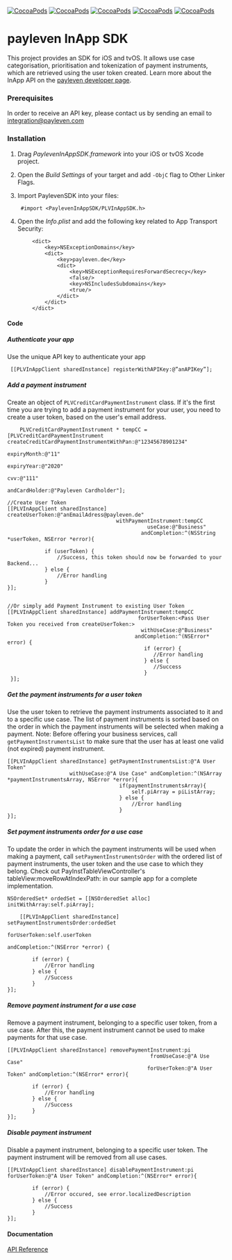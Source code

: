 [![CocoaPods](https://img.shields.io/badge/Platform-iOS-yellow.svg?style=flat-square)]()
[![CocoaPods](https://img.shields.io/badge/Requires-iOS%207+-blue.svg?style=flat-square)]()
[![CocoaPods](https://img.shields.io/github/tag/Payleven/InApp-SDK-iOS.svg?style=flat-square)]()
[![CocoaPods](https://img.shields.io/badge/Made%20in-Berlin-red.svg?style=flat-square)]()
[![CocoaPods](https://img.shields.io/badge/Licence-MIT-brightgreen.svg?style=flat-square)]()

# payleven InApp SDK

This project provides an SDK for iOS and tvOS. It allows use case categorisation, prioritisation and tokenization of payment instruments, which are retrieved using the user token created. Learn more about the InApp API on the [payleven developer page](https://developer.payleven.com/docs/In-App/index.html#/overview).

### Prerequisites

In order to receive an API key, please contact us by sending an email to integration@payleven.com

### Installation

1. Drag *PaylevenInAppSDK.framework* into your iOS or tvOS Xcode project.

2. Open the *Build Settings* of your target and add `-ObjC` flag to Other Linker Flags.

3. Import PaylevenSDK into your files:

        #import <PaylevenInAppSDK/PLVInAppSDK.h>
4. Open the *Info.plist* and add the following key related to App Transport Security:
```	<key>NSAppTransportSecurity</key>
	    <dict>
	        <key>NSExceptionDomains</key>
	        <dict>
	            <key>payleven.de</key>
	            <dict>
	                <key>NSExceptionRequiresForwardSecrecy</key>
	                <false/>
	                <key>NSIncludesSubdomains</key>
	                <true/>
	            </dict>
	        </dict>
	    </dict>
```

#### Code    

##### Authenticate your app
Use the unique API key to authenticate your app

	 [[PLVInAppClient sharedInstance] registerWithAPIKey:@”anAPIKey”];
	
##### Add a payment instrument
Create an object of `PLVCreditCardPaymentInstrument` class. 
If it's the first time you are trying to add a payment instrument for your user, you need to create a user token, based on the user's email address.
	
	    PLVCreditCardPaymentInstrument * tempCC = [PLVCreditCardPaymentInstrument createCreditCardPaymentInstrumentWithPan:@"12345678901234"
	                                                                                                           expiryMonth:@"11"
	                                                                                                            expiryYear:@"2020"
	                                                                                                                   cvv:@"111"
	                                                                                                         andCardHolder:@"Payleven Cardholder"];
	
	//Create User Token	
	[[PLVInAppClient sharedInstance] createUserToken:@"anEmailAdress@payleven.de"
	                                   withPaymentInstrument:tempCC
	                                             useCase:@"Business"
	                                           andCompletion:^(NSString *userToken, NSError *error){
	            
	            if (userToken) {
	        		//Success, this token should now be forwarded to your Backend...
	            } else {
	                //Error handling
	            }
	}];
					
	
	//Or simply add Payment Instrument to existing User Token
	[[PLVInAppClient sharedInstance] addPaymentInstrument:tempCC 
											  forUserToken:<Pass User Token you received from createUserToken:> 
											   withUseCase:@"Business" 
											 andCompletion:^(NSError* error) {
											    if (error) {
											       //Error handling
											    } else {
												   //Success
												}
	 }];

##### Get the payment instruments for a user token
Use the user token to retrieve the payment instruments associated to it and to a specific use case.
The list of payment instruments is sorted based on the order in which the payment instruments will be selected when making a payment.
Note: Before offering your business services, call `getPaymentInstrumentsList` to make sure that the user has at least one valid (not expired) payment instrument.

	[[PLVInAppClient sharedInstance] getPaymentInstrumentsList:@"A User Token" 
					    withUseCase:@"A Use Case" andCompletion:^(NSArray *paymentInstrumentsArray, NSError *error){
										if(paymentInstrumentsArray){
											self.piArray = piListArray;
	    								} else {
											//Error handling
		    						    }
	}];

##### Set payment instruments order for a use case
To update the order in which the payment instruments will be used when making a payment, call `setPaymentInstrumentsOrder` with the ordered list of payment instruments, the user token and the use case to which they belong.
Check out PayInstTableViewController's tableView:moveRowAtIndexPath: in our sample app for a complete implementation.

	NSOrderedSet* ordedSet = [[NSOrderedSet alloc] initWithArray:self.piArray];
	    
	    [[PLVInAppClient sharedInstance] setPaymentInstrumentsOrder:ordedSet
	                                                   forUserToken:self.userToken
	                                                  andCompletion:^(NSError *error) {
      
	        if (error) {
				//Error handling
	        } else {
	            //Success
	        }
	}];

##### Remove payment instrument for a use case
Remove a payment instrument, belonging to a specific user token, from a use case. After this, the payment instrument cannot be used to make payments for that use case.

	[[PLVInAppClient sharedInstance] removePaymentInstrument:pi 
												  fromUseCase:@"A Use Case" 
												 forUserToken:@"A User Token" andCompletion:^(NSError* error){
	            
	        if (error) {
	            //Error handling
	        } else {
	            //Success
	        }            
	}];

##### Disable payment instrument
Disable a payment instrument, belonging to a specific user token. The payment instrument will be removed from all use cases. 

	[[PLVInAppClient sharedInstance] disablePaymentInstrument:pi forUserToken:@"A User Token" andCompletion:^(NSError* error){
	            
	        if (error) {
	            //Error occured, see error.localizedDescription
	        } else {
	            //Success
	        } 
	}];

#### Documentation
[API Reference](http://payleven.github.io/InApp-SDK-iOS/AppleDoc/)
